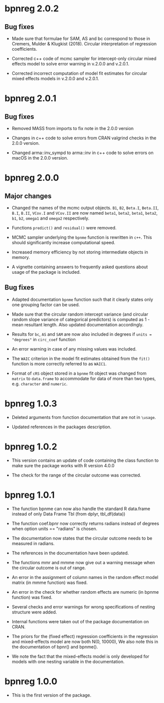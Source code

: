 # bpnreg 2.0.2

## Bug fixes
* Made sure that formulae for SAM, AS and bc correspond to those in Cremers, Mulder \& Klugkist (2018). Circular interpretation of regression coefficients.

* Corrected c++ code of mcmc sampler for intercept-only circular mixed effects model to solve error warning in v.2.0.0 and v.2.0.1.

* Corrected incorrect computation of model fit estimates for circular mixed effects models in v.2.0.0 and v.2.0.1.

# bpnreg 2.0.1

## Bug fixes
* Removed MASS from imports to fix note in the 2.0.0 version

* Changes in c++ code to solve errors from CRAN valgrind checks in the 2.0.0 version.

* Changed arma::inv_sympd to arma::inv in c++ code to solve errors on macOS in the 2.0.0 version.

# bpnreg 2.0.0
## Major changes
* Changed the names of the mcmc output objects. `B1`, `B2`, `Beta.I`, `Beta.II`, `B.I`, `B.II`, `VCov.I` and `VCov.II` are now named `beta1`, `beta2`, `beta1`, `beta2`, `b1`, `b2`, `omega1` and `omega2` respectively.

* Functions `predict()` and `residual()` were removed.

* MCMC sampler underlying the `bpnme` function is rewritten in `c++`. This should significantly increase computational speed.

* Increased memory efficiency by not storing intermediate objects in memory.

* A vignette containing answers to frequently asked questions about usage of the package is included.

## Bug fixes
* Adapted documentation `bpnme` function such that it clearly states only one grouping factor can be used.

* Made sure that the circular random intercept variance (and circular random slope variance of categorical predictors) is computed as 1 - mean resultant length. Also updated documentation accordingly.

* Results for `bc`, `AS` and `SAM`  are now also included in degrees if `units = "degrees"` in `circ_coef` function

* An error warning in case of any missing values was included.

* The `WAIC` criterion in the model fit estimates obtained from the `fit()` function is more correctly referred to as `WAIC1`.

* Format of `cRS` object stored in a `bpnme` fit object was changed from `matrix` to `data.frame` to accommodate for data of more than two types, e.g. `character` and `numeric`.

# bpnreg 1.0.3
* Deleted arguments from function documentation that are not in `\usage`.

* Updated references in the packages description.

# bpnreg 1.0.2
* This version contains an update of code containing the class function to make sure the package works with R version 4.0.0

* The check for the range of the circular outcome was corrected.

# bpnreg 1.0.1

* The function bpnme can now also handle the standard R data.frame instead of only Data Frame Tbl (from dplyr, tbl_df(data))

* The function coef.bpnr now correctly returns radians instead of degrees when option units == "radians" is chosen.

* The documentation now states that the circular outcome needs to be measured in radians.

* The references in the documentation have been updated.

* The functions mmr and mmme now give out a warning message when the circular outcome is out of range.

* An error in the assignment of column names in the random effect model matrix (in mmme function) was fixed.

* An error in the check for whether random effects are numeric (in bpnme function) was fixed.

* Several checks and error warnings for wrong specifications of nesting structure were added.

* Internal functions were taken out of the package documentation on CRAN.

* The priors for the (fixed effect) regression coefficients in the regression and mixed-effects model are now both N(0, 10000), We also note this in the documentation of bpnr() and bpnme().

* We note the fact that the mixed-effects model is only developed for models with one nesting variable in the documentation.

# bpnreg 1.0.0
* This is the first version of the package.
